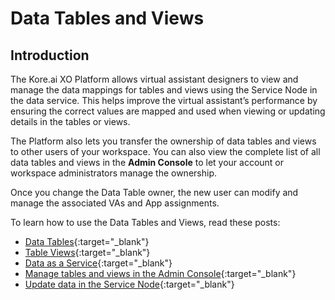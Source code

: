 # Data Tables and Views


## Introduction

The Kore.ai XO Platform allows virtual assistant designers to view and manage the data mappings for tables and views using the Service Node in the data service. This helps improve the virtual assistant’s performance by ensuring the correct values are mapped and used when viewing or updating details in the tables or views.

The Platform also  lets you transfer the ownership of data tables and views to other users of your workspace. You can also view the complete list of all data tables and views in the **Admin Console** to let your account or workspace administrators manage the ownership.

Once you change the Data Table owner, the new user can modify and manage the associated VAs and App assignments.

To learn how to use the Data Tables and Views, read these posts:

* [Data Tables](../data-table/){:target="_blank"}
* [Table Views](../table-views/){:target="_blank"}
* [Data as a Service](../data-as-service/){:target="_blank"}
* [Manage tables and views in the Admin Console](../manage-data-tables-and-views-in-admin-console/){:target="_blank"}
* [Update data in the Service Node](../data-as-service/){:target="_blank"}